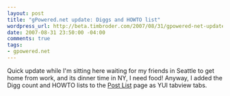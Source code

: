 ```yaml
--- 
layout: post
title: "gPowered.net update: Diggs and HOWTO list"
wordpress_url: http://beta.timbroder.com/2007/08/31/gpowered-net-update-diggs-and-howto-list/
date: 2007-08-31 23:50:00 -04:00
comments: true
tags: 
- gpowered.net
---
```

Quick update while I'm sitting here waiting for my friends in Seattle to get home from work, and its dinner time in NY, I need food! Anyway, I added the Digg count and HOWTO lists to the <a href="http://gpowered.net/g/postlist/">Post List</a> page as YUI tabview tabs.
